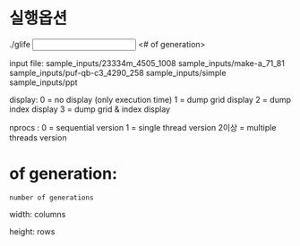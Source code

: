 # 실행옵션

./glife <input file> <display> <nprocs> <# of generation> <width> <height>


input file: 
	sample_inputs/23334m_4505_1008
	sample_inputs/make-a_71_81
	sample_inputs/puf-qb-c3_4290_258
	sample_inputs/simple
	sample_inputs/ppt

display: 
	0 = no display (only execution time)
	1 = dump grid display
	2 = dump index display
	3 = dump grid & index display

nprocs : 
	0 = sequential version
	1 = single thread version
	2이상 = multiple threads version

 # of generation:
	number of generations

width:
	columns

height:
	rows	

